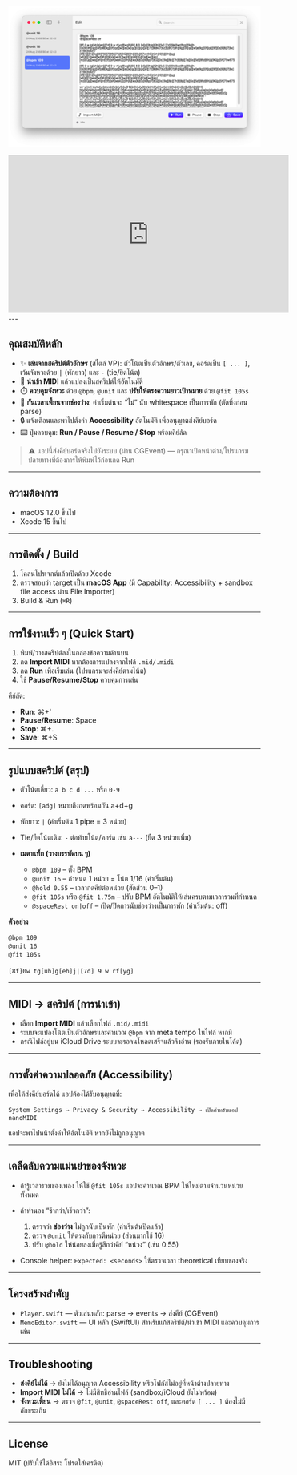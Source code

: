 <p align="center">
  <img src="docs/Screenshot%202568-08-24%20at%2012.43.23.png" alt="nanoMIDI app screenshot" width="880" />
</p>

<iframe width="560" height="315" src="https://www.youtube.com/embed/<VIDEO_ID>" frameborder="0" allowfullscreen></iframe>
---

## คุณสมบัติหลัก

* ✨ **เล่นจากสคริปต์ตัวอักษร** (สไตล์ VP): ตัวโน้ตเป็นตัวอักษร/ตัวเลข, คอร์ดเป็น `[ ... ]`, เว้นจังหวะด้วย `|` (พักยาว) และ `-` (tie/ยืดโน้ต)
* 🎼 **นำเข้า MIDI** แล้วแปลงเป็นสคริปต์ให้อัตโนมัติ
* ⏱️ **ควบคุมจังหวะ** ด้วย `@bpm`, `@unit` และ **ปรับให้ตรงความยาวเป้าหมาย** ด้วย `@fit 105s`
* 🧠 **กันเวลาเพี้ยนจากช่องว่าง**: ค่าเริ่มต้นจะ “ไม่” นับ whitespace เป็นการพัก (ตัดทิ้งก่อน parse)
* 🔒 แจ้งเตือนและพาไปตั้งค่า **Accessibility** อัตโนมัติ เพื่ออนุญาตส่งคีย์บอร์ด
* ⌨️ ปุ่มควบคุม: **Run / Pause / Resume / Stop** พร้อมคีย์ลัด

> ⚠️ แอปนี้ส่งคีย์บอร์ดจริงไปยังระบบ (ผ่าน CGEvent) — กรุณาเปิดหน้าต่าง/โปรแกรมปลายทางที่ต้องการให้พิมพ์ไว้ก่อนกด Run

---

## ความต้องการ

* macOS 12.0 ขึ้นไป
* Xcode 15 ขึ้นไป

---

## การติดตั้ง / Build

1. โคลนโปรเจกต์แล้วเปิดด้วย Xcode
2. ตรวจสอบว่า target เป็น **macOS App** (มี Capability: Accessibility + sandbox file access ผ่าน File Importer)
3. Build & Run (`⌘R`)
---

## การใช้งานเร็ว ๆ (Quick Start)

1. พิมพ์/วางสคริปต์ลงในกล่องข้อความด้านบน
2. กด **Import MIDI** หากต้องการแปลงจากไฟล์ `.mid/.midi`
3. กด **Run** เพื่อเริ่มเล่น (โปรแกรมจะส่งคีย์ตามโน้ต)
4. ใช้ **Pause/Resume/Stop** ควบคุมการเล่น

คีย์ลัด:

* **Run**: ⌘+'
* **Pause/Resume**: Space
* **Stop**: ⌘+.
* **Save**: ⌘+S

---

## รูปแบบสคริปต์ (สรุป)

* ตัวโน้ตเดี่ยว: `a b c d ...` หรือ `0-9`
* คอร์ด: `[adg]` หมายถึงกดพร้อมกัน a+d+g
* พักยาว: `|` (ค่าเริ่มต้น 1 pipe = 3 หน่วย)
* Tie/ยืดโน้ตเดิม: `-` ต่อท้ายโน้ต/คอร์ด เช่น `a---` (ยืด 3 หน่วยเพิ่ม)
* **เมตาแท็ก (วางบรรทัดบน ๆ)**

  * `@bpm 109` – ตั้ง BPM
  * `@unit 16` – กำหนด 1 หน่วย = โน้ต 1/16 (ค่าเริ่มต้น)
  * `@hold 0.55` – เวลากดคีย์ต่อหน่วย (สัดส่วน 0–1)
  * `@fit 105s` หรือ `@fit 1.75m` – ปรับ BPM อัตโนมัติให้เล่นครบตามเวลารวมที่กำหนด
  * `@spaceRest on|off` – เปิด/ปิดการนับช่องว่างเป็นการพัก (ค่าเริ่มต้น: off)

**ตัวอย่าง**

```txt
@bpm 109
@unit 16
@fit 105s

[8f]0w tg[uh]g[eh]j|[7d] 9 w rf[yg]
```

---

## MIDI → สคริปต์ (การนำเข้า)

* เลือก **Import MIDI** แล้วเลือกไฟล์ `.mid/.midi`
* ระบบจะแปลงโน้ตเป็นตัวอักษรและคำนวณ `@bpm` จาก meta tempo ในไฟล์ หากมี
* กรณีไฟล์อยู่บน iCloud Drive ระบบจะรอจนโหลดเสร็จแล้วจึงอ่าน (รองรับภายในโค้ด)

---

## การตั้งค่าความปลอดภัย (Accessibility)

เพื่อให้ส่งคีย์บอร์ดได้ แอปต้องได้รับอนุญาตที่:

```
System Settings → Privacy & Security → Accessibility → เปิดสำหรับแอป nanoMIDI
```

แอปจะพาไปหน้าตั้งค่าให้อัตโนมัติ หากยังไม่ถูกอนุญาต

---

## เคล็ดลับความแม่นยำของจังหวะ

* ถ้ารู้เวลารวมของเพลง ให้ใช้ `@fit 105s` แอปจะคำนวณ BPM ให้ใหม่ตามจำนวนหน่วยทั้งหมด
* ถ้าทำนอง “ช้ากว่า/เร็วกว่า”:

  1. ตรวจว่า **ช่องว่าง** ไม่ถูกนับเป็นพัก (ค่าเริ่มต้นปิดแล้ว)
  2. ตรวจ `@unit` ให้ตรงกับการตีหน่วย (ส่วนมากใช้ 16)
  3. ปรับ `@hold` ให้น้อยลงเมื่อรู้สึกว่าคีย์ “หน่วง” (เช่น 0.55)
* Console helper: `Expected: <seconds>` ใช้ตรวจเวลา theoretical เทียบของจริง

---

## โครงสร้างสำคัญ

* `Player.swift` — ตัวเล่นหลัก: parse → events → ส่งคีย์ (CGEvent)
* `MemoEditor.swift` — UI หลัก (SwiftUI) สำหรับแก้สคริปต์/นำเข้า MIDI และควบคุมการเล่น

---

## Troubleshooting

* **ส่งคีย์ไม่ได้** → ยังไม่ได้อนุญาต Accessibility หรือโฟกัสไม่อยู่ที่หน้าต่างปลายทาง
* **Import MIDI ไม่ได้** → ไม่มีสิทธิ์อ่านไฟล์ (sandbox/iCloud ยังไม่พร้อม)
* **จังหวะเพี้ยน** → ตรวจ `@fit`, `@unit`, `@spaceRest off`, และคอร์ด `[ ... ]` ต้องไม่มีอักขระเกิน

---

## License

MIT (ปรับใช้ได้อิสระ โปรดใส่เครดิต)
